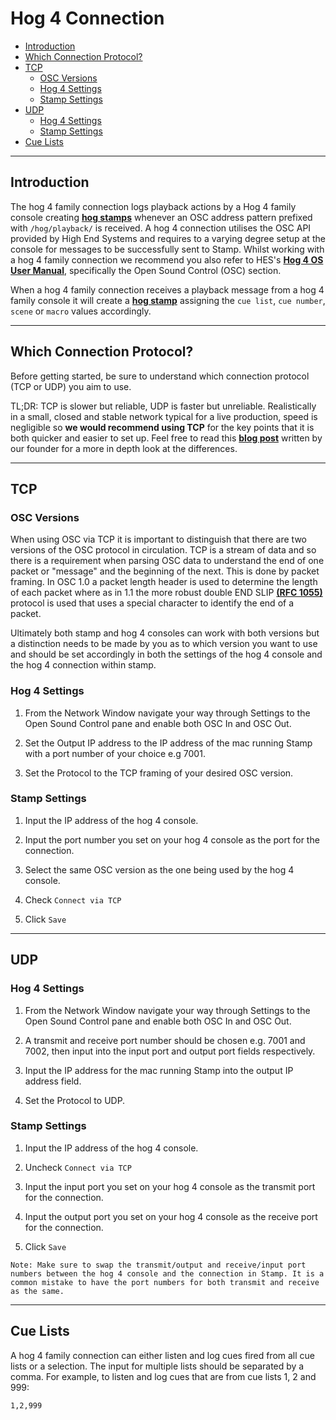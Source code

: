 # Hog 4 Connection

- [Introduction](#hog-introduction)
- [Which Connection Protocol?](#tcp-or-udp)
- [TCP](#hog-tcp)
    - [OSC Versions](#tcp-osc-versions)
    - [Hog 4 Settings](#tcp-hog-settings)
    - [Stamp Settings](#tcp-stamp-settings)
- [UDP](#hog-udp)
    - [Hog 4 Settings](#udp-hog-settings)
    - [Stamp Settings](#udp-stamp-settings)
- [Cue Lists](#hog-cue-lists)
    
---
<a name="eos-introduction"></a>
## Introduction

The hog 4 family connection logs playback actions by a Hog 4 family console creating <a href="/docs/type"><b>hog stamps</b></a> whenever an OSC address pattern prefixed with `/hog/playback/` is received. A hog 4 connection utilises the OSC API provided by High End Systems and requires to a varying degree setup at the console for messages to be successfully sent to Stamp. Whilst working with a hog 4 family connection we recommend you also refer to HES's <a href="https://www.highend.com/products/consoles"><b>Hog 4 OS User Manual</b></a>, specifically the Open Sound Control (OSC) section.

When a hog 4 family connection receives a playback message from a hog 4 family console it will create a <a href="/docs/type"><b>hog stamp</b></a> assigning the `cue list`, `cue number`, `scene` or `macro` values accordingly.

---
<a name="tcp-or-udp"></a>
## Which Connection Protocol?
Before getting started, be sure to understand which connection protocol (TCP or UDP) you aim to use.

TL;DR: TCP is slower but reliable, UDP is faster but unreliable. Realistically in a small, closed and stable network typical for a live production, speed is negligible so **we would recommend using TCP** for the key points that it is both quicker and easier to set up. Feel free to read this <a href="https://blog.etcconnect.com/2018/01/exploring-the-network-the-postman/"><b>blog post</b></a> written by our founder for a more in depth look at the differences.

---
<a name="hog-tcp"></a>
## TCP

<a name="tcp-osc-versions"></a>
### OSC Versions

When using OSC via TCP it is important to distinguish that there are two versions of the OSC protocol in circulation. TCP is a stream of data and so there is a requirement when parsing OSC data to understand the end of one packet or "message" and the beginning of the next. This is done by packet framing. In OSC 1.0 a packet length header is used to determine the length of each packet where as in 1.1 the more robust double END SLIP <a href="https://tools.ietf.org/rfc/rfc1055.txt"><b>(RFC 1055)</b></a> protocol is used that uses a special character to identify the end of a packet.

Ultimately both stamp and hog 4 consoles can work with both versions but a distinction needs to be made by you as to which version you want to use and should be set accordingly in both the settings of the hog 4 console and the hog 4 connection within stamp.

<a name="tcp-hog-settings"></a>
### Hog 4 Settings
1. From the Network Window navigate your way through Settings to the Open Sound Control pane and enable both OSC In and OSC Out.

2. Set the Output IP address to the IP address of the mac running Stamp with a port number of your choice e.g 7001.

3. Set the Protocol to the TCP framing of your desired OSC version.

<a name="tcp-stamp-settings"></a>
### Stamp Settings
1. Input the IP address of the hog 4 console.

2. Input the port number you set on your hog 4 console as the port for the connection.

3. Select the same OSC version as the one being used by the hog 4 console. 

4. Check `Connect via TCP`

5. Click `Save`

---
<a name="hog-udp"></a>
## UDP

<a name="udp-hog-settings"></a>
### Hog 4 Settings

1. From the Network Window navigate your way through Settings to the Open Sound Control pane and enable both OSC In and OSC Out.

3. A transmit and receive port number should be chosen e.g. 7001 and 7002, then input into the input port and output port fields respectively.

4. Input the IP address for the mac running Stamp into the output IP address field.

3. Set the Protocol to UDP.

<a name="udp-stamp-settings"></a>
### Stamp Settings

1. Input the IP address of the hog 4 console.

2. Uncheck `Connect via TCP`

3. Input the input port you set on your hog 4 console as the transmit port for the connection.

4. Input the output port you set on your hog 4 console as the receive port for the connection. 

4. Click `Save`

```note
Note: Make sure to swap the transmit/output and receive/input port numbers between the hog 4 console and the connection in Stamp. It is a common mistake to have the port numbers for both transmit and receive as the same.
```

---
<a name="hog-cue-lists"></a>
## Cue Lists
A hog 4 family connection can either listen and log cues fired from all cue lists or a selection. The input for multiple lists should be separated by a comma.
For example, to listen and log cues that are from cue lists 1, 2 and 999:
```stamp
1,2,999
```
